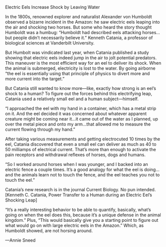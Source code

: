 Electric Eels Increase Shock by Leaving Water

In the 1800s, renowned explorer and naturalist Alexander von Humboldt observed a bizarre incident in the Amazon: he saw electric eels leaping into the air and shocking two horses. But some who heard the story thought Humboldt was a humbug: “Humboldt had described eels attacking horses…but people didn’t necessarily believe it.” Kenneth Catania, a professor of biological sciences at Vanderbilt University.

But Humbolt was vindicated last year, when Catania published a study showing that electric eels indeed jump in the air to jolt potential predators. This maneuver is the most efficient way for an eel to deliver its shock. When the animal is submerged, electricity is lost to the water. By going airborne “the eel is essentially using that principle of physics to divert more and more current into the target.”

But Catania still wanted to know more—like, exactly how strong is an eel’s shock to a human? To figure out the forces behind this electrifying leap, Catania used a relatively small eel and a human subject—himself.

“I approached the eel with my hand in a container, which has a metal strip on it. And the eel decided it was concerned about whatever apparent creature might be coming near it…it came out of the water as I planned, up over the metal piece and onto my arm…that allowed me to measure the current flowing through my hand.”

After taking various measurements and getting electrocuted 10 times by the eel, Catania discovered that even a small eel can deliver as much as 40 to 50 milliamps of electrical current. That’s more than enough to activate the pain receptors and withdrawal reflexes of horses, dogs and humans.

“So I worked around horses when I was younger, and I backed into an electric fence a couple times. It’s a good analogy for what the eel is doing…and the animals learn not to touch the fence, and the eel teaches you not to touch the eel.”

Catania’s new research is in the journal Current Biology. No pun intended. [Kenneth C. Catania, Power Transfer to a Human during an Electric Eel’s Shocking Leap]

“It’s a really interesting behavior to be able to quantify, basically, what’s going on when the eel does this, because it’s a unique defense in the animal kingdom.” Plus, “This would basically give you a starting point to figure out what would go on with large electric eels in the Amazon.” Which, as Humboldt showed, are not horsing around.

—Annie Sneed
